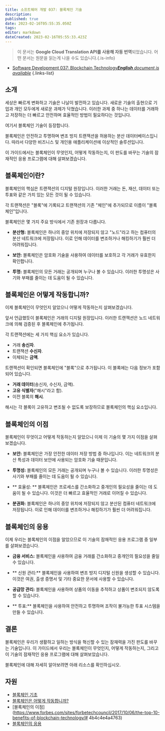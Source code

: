```yaml
---
title: 소프트웨어 개발 037: 블록체인 기술
description: 
published: true
date: 2023-02-16T05:55:35.050Z
tags: 
editor: markdown
dateCreated: 2023-02-16T05:55:33.423Z
---
```


> 이 문서는 **Google Cloud Translation API를 사용해 자동 번역**되었습니다.
어떤 문서는 원문을 읽는게 나을 수도 있습니다.{.is-info}



- [Software Development 037: Blockchain Technology***English** document is available*](/en/Knowledge-base/Software-Development/Learning/software-development-037-blockchain-technology)
{.links-list}


## 소개

세상은 빠르게 변화하고 기술은 나날이 발전하고 있습니다. 새로운 기술의 출현으로 기업과 개인 모두에게 새로운 과제가 닥쳤습니다. 이러한 과제 중 하나는 데이터를 거래하고 저장하는 더 빠르고 안전하며 효율적인 방법이 필요하다는 것입니다.

여기서 블록체인 기술이 등장합니다.

블록체인은 안전하고 투명하며 변조 방지 트랜잭션을 허용하는 분산 데이터베이스입니다. 따라서 다양한 비즈니스 및 개인용 애플리케이션에 이상적인 솔루션입니다.

이 가이드에서는 블록체인이 무엇인지, 어떻게 작동하는지, 이 판도를 바꾸는 기술의 잠재적인 응용 프로그램에 대해 살펴보겠습니다.

## 블록체인이란?

블록체인의 핵심은 트랜잭션의 디지털 원장입니다. 이러한 거래는 돈, 재산, 데이터 또는 투표와 같은 가치 있는 모든 것이 될 수 있습니다.

각 트랜잭션은 "블록"에 기록되고 트랜잭션의 기존 "체인"에 추가되므로 이름이 "블록체인"입니다.

블록체인은 몇 가지 주요 방식에서 기존 원장과 다릅니다.

- **분산형:** 블록체인은 하나의 중앙 위치에 저장되지 않고 "노드"라고 하는 컴퓨터의 분산 네트워크에 저장됩니다. 이로 인해 데이터를 변조하거나 해킹하기가 훨씬 더 어려워집니다.

- **보안:** 블록체인은 암호화 기술을 사용하여 데이터를 보호하고 각 거래가 유효한지 확인합니다.

- **투명:** 블록체인의 모든 거래는 공개되며 누구나 볼 수 있습니다. 이러한 투명성은 사기와 부패를 줄이는 데 도움이 될 수 있습니다.

## 블록체인은 어떻게 작동합니까?

이제 블록체인이 무엇인지 알았으니 어떻게 작동하는지 살펴보겠습니다.

앞서 언급했듯이 블록체인은 거래의 디지털 원장입니다. 이러한 트랜잭션은 노드 네트워크에 의해 검증된 후 블록체인에 추가됩니다.

각 트랜잭션에는 세 가지 핵심 요소가 있습니다.

- 거래 **송신자**.
- 트랜잭션 **수신자**.
- 이체되는 **금액**.

트랜잭션이 확인되면 블록체인에 "블록"으로 추가됩니다. 이 블록에는 다음 정보가 포함되어 있습니다.

- **거래 데이터**(송신자, 수신자, 금액).
- **고유 식별자**("해시"라고 함).
- 이전 블록의 **해시**.

해시는 각 블록이 고유하고 변조될 수 없도록 보장하므로 블록체인의 핵심 요소입니다.

## 블록체인의 이점

블록체인이 무엇이고 어떻게 작동하는지 알았으니 이제 이 기술의 몇 가지 이점을 살펴보겠습니다.

- **보안:** 블록체인은 가장 안전한 데이터 저장 방법 중 하나입니다. 이는 네트워크의 분산 특성과 데이터 보안에 사용되는 암호화 기술 때문입니다.

- **투명성:** 블록체인의 모든 거래는 공개되며 누구나 볼 수 있습니다. 이러한 투명성은 사기와 부패를 줄이는 데 도움이 될 수 있습니다.

- ** 효율성: ** 블록체인은 프로세스를 간소화하고 중개인의 필요성을 줄이는 데 도움이 될 수 있습니다. 이것은 더 빠르고 효율적인 거래로 이어질 수 있습니다.

- **분권화:** 블록체인은 하나의 중앙 위치에 저장되지 않고 분산된 컴퓨터 네트워크에 저장됩니다. 이로 인해 데이터를 변조하거나 해킹하기가 훨씬 더 어려워집니다.

## 블록체인의 응용

이제 우리는 블록체인의 이점을 알았으므로 이 기술의 잠재적인 응용 프로그램 중 일부를 살펴보겠습니다.

- **금융 서비스:** 블록체인을 사용하여 금융 거래를 간소화하고 중개인의 필요성을 줄일 수 있습니다.

- ** 신원 관리:** 블록체인을 사용하여 변조 방지 디지털 신원을 생성할 수 있습니다. 이것은 여권, 출생 증명서 및 기타 중요한 문서에 사용할 수 있습니다.

- **공급망 관리:** 블록체인을 사용하여 상품의 이동을 추적하고 상품이 변조되지 않도록 할 수 있습니다.

- ** 투표:** 블록체인을 사용하여 안전하고 투명하며 조작이 불가능한 투표 시스템을 만들 수 있습니다.

## 결론

블록체인은 우리가 생활하고 일하는 방식을 혁신할 수 있는 잠재력을 가진 판도를 바꾸는 기술입니다. 이 가이드에서 우리는 블록체인이 무엇인지, 어떻게 작동하는지, 그리고 이 기술의 잠재적인 응용 프로그램에 대해 살펴보았습니다.

블록체인에 대해 자세히 알아보려면 아래 리소스를 확인하십시오.

## 자원

- [블록체인 기초](https://blockgeeks.com/guides/what-is-blockchain-technology/)
- [블록체인은 어떻게 작동합니까?](https://cointelegraph.com/explained/how-does-blockchain-work-infographic)
- [블록체인의 이점](https://www.forbes.com/sites/forbetechcouncil/2017/10/06/the-top-10-benefits-of-blockchain-technology/# 4b4c4e4a4763)
- [블록체인의 응용](https://www.cbinsights.com/research/blockchain-applications-startups-corporate/)